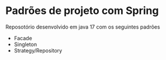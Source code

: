 # Padrões de projeto com Spring

Reposotório desenvolvido em java 17 com os seguintes padrões
- Facade
- Singleton
- Strategy/Repository
